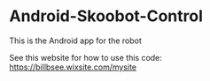 # Android-Skoobot-Control

This is the Android app for the robot

See this website for how to use this code: https://billbsee.wixsite.com/mysite

